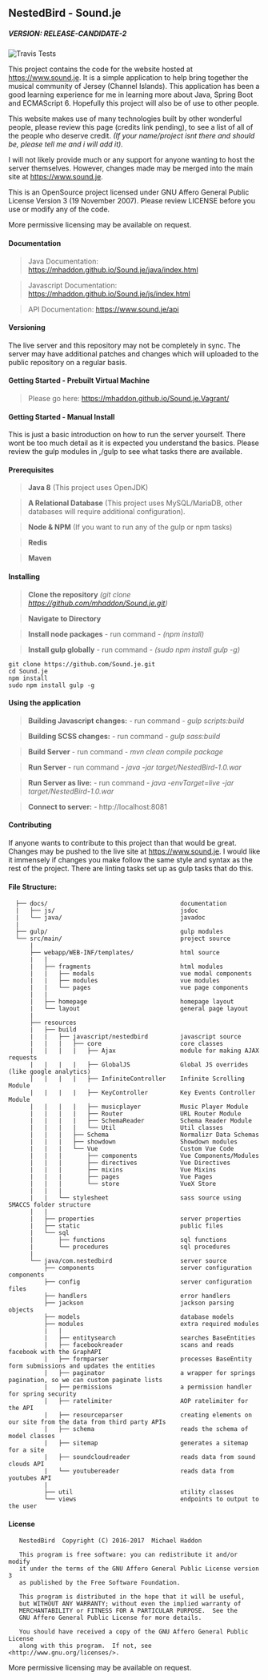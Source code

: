 ## NestedBird - Sound.je
##### VERSION: RELEASE-CANDIDATE-2
![Travis Tests](https://travis-ci.org/mhaddon/Sound.je.svg?branch=master)

This project contains the code for the website hosted at https://www.sound.je. It is a simple application to help bring together the musical community of Jersey (Channel Islands). This application has been a good learning experience for me in learning more about Java, Spring Boot and ECMAScript 6. Hopefully this project will also be of use to other people.

This website makes use of many technologies built by other wonderful people, please review this page (credits link pending), to see a list of all of the people who deserve credit. *(If your name/project isnt there and should be, please tell me and i will add it).*

I will not likely provide much or any support for anyone wanting to host the server themselves. However, changes made may be merged into the main site at https://www.sound.je.

This is an OpenSource project licensed under GNU Affero General Public License Version 3 (19 November 2007). Please review LICENSE before you use or modify any of the code.

More permissive licensing may be available on request.

#### Documentation
> Java Documentation:         https://mhaddon.github.io/Sound.je/java/index.html

> Javascript Documentation:   https://mhaddon.github.io/Sound.je/js/index.html

> API Documentation:          https://www.sound.je/api

#### Versioning
The live server and this repository may not be completely in sync. The server may have additional patches and changes which will uploaded to the public repository on a regular basis.

#### Getting Started - Prebuilt Virtual Machine
> Please go here: https://mhaddon.github.io/Sound.je.Vagrant/

#### Getting Started - Manual Install
This is just a basic introduction on how to run the server yourself. There wont be too much detail as it is expected you understand the basics.
Please review the gulp modules in ,/gulp to see what tasks there are available.
#### Prerequisites
> **Java 8** (This project uses OpenJDK)

> **A Relational Database** (This project uses MySQL/MariaDB, other databases will require additional configuration).

> **Node & NPM** (If you want to run any of the gulp or npm tasks)

> **Redis**

> **Maven**

#### Installing
> **Clone the repository** *(git clone https://github.com/mhaddon/Sound.je.git)*

> **Navigate to Directory**

> **Install node packages** - run command - *(npm install)*

> **Install gulp globally** - run command -  *(sudo npm install gulp -g)*
```
git clone https://github.com/Sound.je.git
cd Sound.je
npm install
sudo npm install gulp -g
```

#### Using the application
> **Building Javascript changes:** - run command -  *gulp scripts:build*

> **Building SCSS changes:** - run command -  *gulp sass:build*

> **Build Server** - run command - *mvn clean compile package*

> **Run Server** - run command - *java -jar target/NestedBird-1.0.war*

> **Run Server as live:** - run command - *java -envTarget=live -jar target/NestedBird-1.0.war*

> **Connect to server:** - http://localhost:8081

#### Contributing
If anyone wants to contribute to this project than that would be great.
Changes may be pushed to the live site at https://www.sound.je.
I would like it immensely if changes you make follow the same style and syntax as the rest of the project.
There are linting tasks set up as gulp tasks that do this.

#### File Structure:

```
  ├── docs/                                     documentation
  |   ├── js/                                   jsdoc
  |   └── java/                                 javadoc
  |
  ├── gulp/                                     gulp modules
  └── src/main/                                 project source
      |
      ├── webapp/WEB-INF/templates/             html source
      |   |
      |   ├── fragments                         html modules
      |   |   ├── modals                        vue modal components
      |   |   ├── modules                       vue modules
      |   |   └── pages                         vue page components
      |   |
      |   ├── homepage                          homepage layout
      |   └── layout                            general page layout
      |
      ├── resources
      |   ├── build
      |   |   ├── javascript/nestedbird         javascript source
      |   |   |   ├── core                      core classes
      |   |   |   |   ├── Ajax                  module for making AJAX requests
      |   |   |   |   ├── GlobalJS              Global JS overrides (like google analytics)
      |   |   |   |   ├── InfiniteController    Infinite Scrolling Module
      |   |   |   |   ├── KeyController         Key Events Controller Module
      |   |   |   |   ├── musicplayer           Music Player Module
      |   |   |   |   ├── Router                URL Router Module
      |   |   |   |   ├── SchemaReader          Schema Reader Module
      |   |   |   |   └── Util                  Util classes
      |   |   |   ├── Schema                    Normalizr Data Schemas
      |   |   |   ├── showdown                  Showdown modules
      |   |   |   └── Vue                       Custom Vue Code
      |   |   |       ├── components            Vue Components/Modules
      |   |   |       ├── directives            Vue Directives
      |   |   |       ├── mixins                Vue Mixins
      |   |   |       ├── pages                 Vue Pages
      |   |   |       └── store                 VueX Store
      |   |   |
      |   |   └── stylesheet                    sass source using SMACCS folder structure
      |   |
      |   ├── properties                        server properties
      |   ├── static                            public files
      |   └── sql
      |       ├── functions                     sql functions
      |       └── procedures                    sql procedures
      |
      └── java/com.nestedbird                   server source
          ├── components                        server configuration components
          ├── config                            server configuration files
          ├── handlers                          error handlers
          ├── jackson                           jackson parsing objects
          ├── models                            database models
          ├── modules                           extra required modules
          |   |
          |   ├── entitysearch                  searches BaseEntities
          |   ├── facebookreader                scans and reads facebook with the GraphAPI
          |   ├── formparser                    processes BaseEntity form submissions and updates the entities
          |   ├── paginator                     a wrapper for springs pagination, so we can custom paginate lists
          |   ├── permissions                   a permission handler for spring security
          |   ├── ratelimiter                   AOP ratelimiter for the API
          |   ├── resourceparser                creating elements on our site from the data from third party APIs
          |   ├── schema                        reads the schema of model classes
          |   ├── sitemap                       generates a sitemap for a site
          |   ├── soundcloudreader              reads data from sound clouds API
          |   └── youtubereader                 reads data from youtubes API
          |
          ├── util                              utility classes
          └── views                             endpoints to output to the user
```
#### License
```
   NestedBird  Copyright (C) 2016-2017  Michael Haddon

   This program is free software: you can redistribute it and/or modify
   it under the terms of the GNU Affero General Public License version 3
   as published by the Free Software Foundation.

   This program is distributed in the hope that it will be useful,
   but WITHOUT ANY WARRANTY; without even the implied warranty of
   MERCHANTABILITY or FITNESS FOR A PARTICULAR PURPOSE.  See the
   GNU Affero General Public License for more details.

   You should have received a copy of the GNU Affero General Public License
   along with this program.  If not, see <http://www.gnu.org/licenses/>.
```
More permissive licensing may be available on request.
